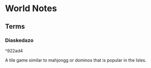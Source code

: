# World Notes
## Terms
### Diaskedazo

^922ad4

A tile game similar to mahjongg or dominos that is popular in the Isles.
